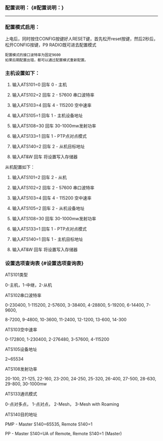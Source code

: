 ### 配置说明： {#配置说明：}

---

### 配置模式启用：

上电后，同时按住CONFIG按键好人RESET键，首先松开reset按键，然后2秒后，松开CONFIG按键，P9 RADIO既可进去配置模式

```
配置模式的接口波特率为固定9600
如果后期配置出错，都可以通过配置模式重新配置。
```

### 主机设置如下：

1. 输入ATS101=0 回车 0 - 主机

2. 输入ATS102=2 回车 2 - 57600 串口波特率

3. 输入ATS103=4 回车 4 - 115200 空中速率

4. 输入ATS105=1 回车 1 - 主机设备地址

5. 输入ATS108=30 回车 30-1000mw发射功率

6. 输入ATS133=1 回车 1 - PTP点对点模式

7. 输入ATS140=2 回车 2 - 从机目标地址

8. 输入AT&W 回车 将设置写入存储器

从机配置如下：

1. 输入ATS101=2 回车 2 - 从机

2. 输入ATS102=2 回车 2 - 57600 串口波特率

3. 输入ATS103=4 回车 4 - 115200 空中速率

4. 输入ATS105=2 回车 2 - 从机设备地址

5. 输入ATS108=30 回车 30-1000mw发射功率

6. 输入ATS133=1 回车 1 - PTP点对点模式

7. 输入ATS140=1 回车 1 - 主机目标地址

8. 输入AT&W 回车 将设置写入存储器

### 设置选项查询表 {#设置选项查询表}

ATS101类型

0-主机，1-中继，2-从机

ATS102串口波特率

0-230400, 1-115200, 2-57600, 3-38400, 4-28800, 5-19200, 6-14400, 7-9600,

8-7200, 9-4800, 10-3600, 11-2400, 12-1200, 13-600, 14-300

ATS103空中速率

0-172800, 1-230400, 2-276480, 3-57600, 4-115200

ATS105设备地址

2~65534

ATS108发射功率

20-100, 21-125, 22-160, 23-200, 24-250, 25-320, 26-400, 27-500, 28-630, 29-800, 30-1000mw

ATS133通讯模式

0-点对多点， 1-点对点， 2-Mesh， 3-Mesh with Roaming

ATS140目的地址

PMP - Master S140=65535, Remote S140=1

PP - Master S140=UA of Remote, Remote S140=1 \(Master\)

